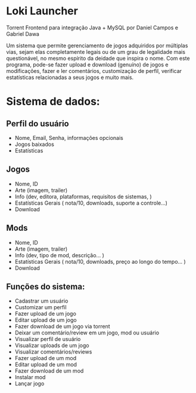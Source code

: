 # Loki Launcher
Torrent Frontend para integração Java + MySQL 
por Daniel Campos e Gabriel Dawa

  Um sistema que permite gerenciamento de jogos adquiridos por múltiplas vias, sejam elas completamente legais ou de um grau de legalidade mais questionável, no mesmo espírito da deidade que inspira o nome. Com este programa, pode-se fazer upload e download (genuíno) de jogos e modificações, fazer e ler comentários, customização de perfil, verificar estatísticas relacionadas a seus jogos e muito mais.
  
# Sistema de dados:
## Perfil do usuário
  - Nome, Email, Senha, informações opcionais 
  - Jogos baixados 
  - Estatísticas 
## Jogos
  - Nome, ID
  - Arte (imagem, trailer)
  - Info (dev, editora, plataformas, requisitos de sistemas, )
  - Estatísticas Gerais ( nota/10, downloads, suporte a controle...)
  - Download
## Mods
  - Nome, ID
  - Arte (imagem, trailer)
  - Info (dev, tipo de mod, descrição... )
  - Estatísticas Gerais ( nota/10, downloads, preço ao longo do tempo... )
  - Download
## Funções do sistema:
  - Cadastrar um usuário
  - Customizar um perfil
  - Fazer upload de um jogo
  - Editar upload de um jogo
  - Fazer download de um jogo via torrent
  - Deixar um comentário/review em um jogo, mod ou usuário
  - Visualizar perfil de usuário
  - Visualizar uploads de um jogo
  - Visualizar comentários/reviews
  - Fazer upload de um mod
  - Editar upload de um mod
  - Fazer download de um mod
  - Instalar mod
  - Lançar jogo

